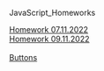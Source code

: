 JavaScript_Homeworks

[Homework 07.11.2022](https://madinamehl.github.io/Frontend_JS/Lesson_09/Homework/)
<br/>
[Homework 09.11.2022](https://madinamehl.github.io/Frontend_JS/Lesson_10/Homework/)
<br/></br>
[Buttons](https://mehlmadina.github.io/Frontend_JS/Task/Lesson_05/index.html)
